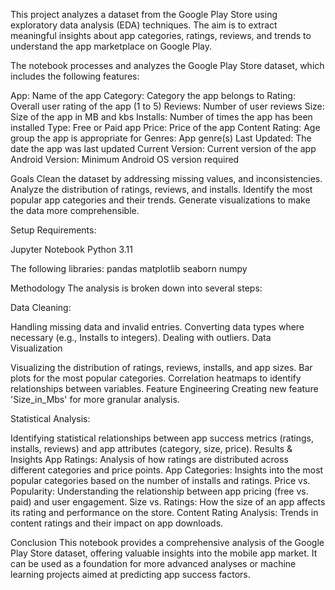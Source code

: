 This project analyzes a dataset from the Google Play Store using exploratory data analysis (EDA) techniques. The aim is to extract meaningful insights about app categories, 
ratings, reviews, and trends to understand the app marketplace on Google Play.


The notebook processes and analyzes the Google Play Store dataset, which includes the following features:

App: Name of the app
Category: Category the app belongs to
Rating: Overall user rating of the app (1 to 5)
Reviews: Number of user reviews
Size: Size of the app in MB and kbs
Installs: Number of times the app has been installed
Type: Free or Paid app
Price: Price of the app 
Content Rating: Age group the app is appropriate for
Genres: App genre(s)
Last Updated: The date the app was last updated
Current Version: Current version of the app
Android Version: Minimum Android OS version required


Goals
Clean the dataset by addressing missing values, and inconsistencies.
Analyze the distribution of ratings, reviews, and installs.
Identify the most popular app categories and their trends.
Generate visualizations to make the data more comprehensible.

Setup
Requirements:

Jupyter Notebook
Python 3.11

The following libraries:
pandas
matplotlib
seaborn
numpy



Methodology
The analysis is broken down into several steps:

Data Cleaning:

Handling missing data and invalid entries.
Converting data types where necessary (e.g., Installs to integers).
Dealing with outliers.
Data Visualization

Visualizing the distribution of ratings, reviews, installs, and app sizes.
Bar plots for the most popular categories.
Correlation heatmaps to identify relationships between variables.
Feature Engineering 
    Creating new feature 'Size_in_Mbs' for more granular analysis.

Statistical Analysis:

Identifying statistical relationships between app success metrics (ratings, installs, reviews) and app attributes (category, size, price).
Results & Insights
App Ratings: Analysis of how ratings are distributed across different categories and price points.
App Categories: Insights into the most popular categories based on the number of installs and ratings.
Price vs. Popularity: Understanding the relationship between app pricing (free vs. paid) and user engagement.
Size vs. Ratings: How the size of an app affects its rating and performance on the store.
Content Rating Analysis: Trends in content ratings and their impact on app downloads.

Conclusion
This notebook provides a comprehensive analysis of the Google Play Store dataset, offering valuable insights into the mobile app market. 
It can be used as a foundation for more advanced analyses or machine learning projects aimed at predicting app success factors.

